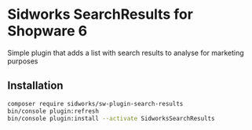 # Sidworks SearchResults for Shopware 6
Simple plugin that adds a list with search results to analyse for marketing purposes

## Installation
```bash
composer require sidworks/sw-plugin-search-results
bin/console plugin:refresh
bin/console plugin:install --activate SidworksSearchResults
```

